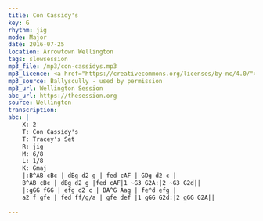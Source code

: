 ```yaml
---
title: Con Cassidy's
key: G
rhythm: jig
mode: Major
date: 2016-07-25
location: Arrowtown Wellington
tags: slowsession
mp3_file: /mp3/con-cassidys.mp3
mp3_licence: <a href="https://creativecommons.org/licenses/by-nc/4.0/">CC-BY-NC-4.0</a>
mp3_source: Ballyscully - used by permission
mp3_url: Wellington Session
abc_url: https://thesession.org
source: Wellington
transcription: 
abc: |
    X: 2
    T: Con Cassidy's
    T: Tracey's Set
    R: jig
    M: 6/8
    L: 1/8
    K: Gmaj
    |:B^AB cBc | dBg d2 g | fed cAF | GDg d2 c |
    B^AB cBc | dBg d2 g |fed cAF|1 ~G3 G2A:|2 ~G3 G2d||
    |:gGG fGG | efg d2 c | BA^G Aag | fe^d efg |
    a2 f gfe | fed ff/g/a | gfe def |1 gGG G2d:|2 gGG G2A||
    
---
```


